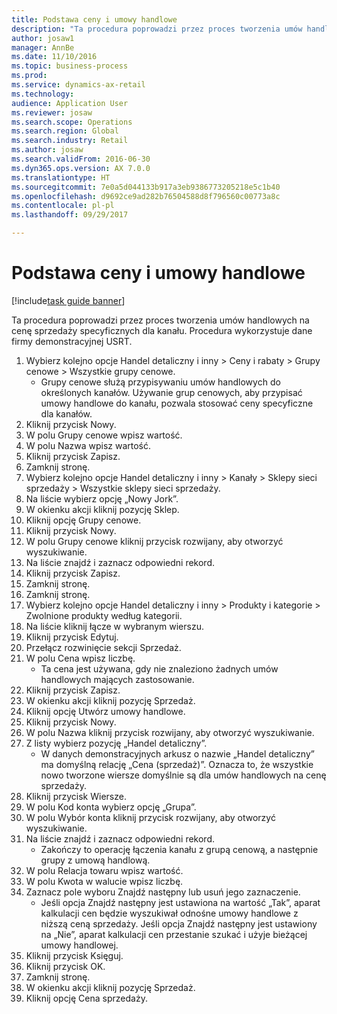```yaml
--- 
title: Podstawa ceny i umowy handlowe
description: "Ta procedura poprowadzi przez proces tworzenia umów handlowych na cenę sprzedaży specyficznych dla kanału."
author: josaw1
manager: AnnBe
ms.date: 11/10/2016
ms.topic: business-process
ms.prod: 
ms.service: dynamics-ax-retail
ms.technology: 
audience: Application User
ms.reviewer: josaw
ms.search.scope: Operations
ms.search.region: Global
ms.search.industry: Retail
ms.author: josaw
ms.search.validFrom: 2016-06-30
ms.dyn365.ops.version: AX 7.0.0
ms.translationtype: HT
ms.sourcegitcommit: 7e0a5d044133b917a3eb9386773205218e5c1b40
ms.openlocfilehash: d9692ce9ad282b76504588d8f796560c00773a8c
ms.contentlocale: pl-pl
ms.lasthandoff: 09/29/2017

---
```

# <a name="base-price-and-trade-agreements"></a>Podstawa ceny i umowy handlowe

[!include[task guide banner](../includes/task-guide-banner.md)]

Ta procedura poprowadzi przez proces tworzenia umów handlowych na cenę sprzedaży specyficznych dla kanału. Procedura wykorzystuje dane firmy demonstracyjnej USRT.

1. Wybierz kolejno opcje Handel detaliczny i inny > Ceny i rabaty > Grupy cenowe > Wszystkie grupy cenowe.
    * Grupy cenowe służą przypisywaniu umów handlowych do określonych kanałów. Używanie grup cenowych, aby przypisać umowy handlowe do kanału, pozwala stosować ceny specyficzne dla kanałów.  
2. Kliknij przycisk Nowy.
3. W polu Grupy cenowe wpisz wartość.
4. W polu Nazwa wpisz wartość.
5. Kliknij przycisk Zapisz.
6. Zamknij stronę.
7. Wybierz kolejno opcje Handel detaliczny i inny > Kanały > Sklepy sieci sprzedaży > Wszystkie sklepy sieci sprzedaży.
8. Na liście wybierz opcję „Nowy Jork”.
9. W okienku akcji kliknij pozycję Sklep.
10. Kliknij opcję Grupy cenowe.
11. Kliknij przycisk Nowy.
12. W polu Grupy cenowe kliknij przycisk rozwijany, aby otworzyć wyszukiwanie.
13. Na liście znajdź i zaznacz odpowiedni rekord.
14. Kliknij przycisk Zapisz.
15. Zamknij stronę.
16. Zamknij stronę.
17. Wybierz kolejno opcje Handel detaliczny i inny > Produkty i kategorie > Zwolnione produkty według kategorii.
18. Na liście kliknij łącze w wybranym wierszu.
19. Kliknij przycisk Edytuj.
20. Przełącz rozwinięcie sekcji Sprzedaż.
21. W polu Cena wpisz liczbę.
    * Ta cena jest używana, gdy nie znaleziono żadnych umów handlowych mających zastosowanie.  
22. Kliknij przycisk Zapisz.
23. W okienku akcji kliknij pozycję Sprzedaż.
24. Kliknij opcję Utwórz umowy handlowe.
25. Kliknij przycisk Nowy.
26. W polu Nazwa kliknij przycisk rozwijany, aby otworzyć wyszukiwanie.
27. Z listy wybierz pozycję „Handel detaliczny”.
    * W danych demonstracyjnych arkusz o nazwie „Handel detaliczny” ma domyślną relację „Cena (sprzedaż)”. Oznacza to, że wszystkie nowo tworzone wiersze domyślnie są dla umów handlowych na cenę sprzedaży.  
28. Kliknij przycisk Wiersze.
29. W polu Kod konta wybierz opcję „Grupa”.
30. W polu Wybór konta kliknij przycisk rozwijany, aby otworzyć wyszukiwanie.
31. Na liście znajdź i zaznacz odpowiedni rekord.
    * Zakończy to operację łączenia kanału z grupą cenową, a następnie grupy z umową handlową.  
32. W polu Relacja towaru wpisz wartość.
33. W polu Kwota w walucie wpisz liczbę.
34. Zaznacz pole wyboru Znajdź następny lub usuń jego zaznaczenie.
    * Jeśli opcja Znajdź następny jest ustawiona na wartość „Tak”, aparat kalkulacji cen będzie wyszukiwał odnośne umowy handlowe z niższą ceną sprzedaży. Jeśli opcja Znajdź następny jest ustawiony na „Nie”, aparat kalkulacji cen przestanie szukać i użyje bieżącej umowy handlowej.  
35. Kliknij przycisk Księguj.
36. Kliknij przycisk OK.
37. Zamknij stronę.
38. W okienku akcji kliknij pozycję Sprzedaż.
39. Kliknij opcję Cena sprzedaży.


